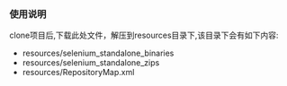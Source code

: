 ### 使用说明

clone项目后,下载此处文件，解压到resources目录下,该目录下会有如下内容:

- resources/selenium_standalone_binaries
- resources/selenium_standalone_zips
- resources/RepositoryMap.xml
